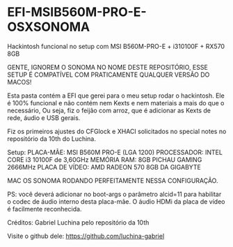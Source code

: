 # EFI-MSIB560M-PRO-E-OSXSONOMA
Hackintosh funcional no setup com MSI B560M-PRO-E + i310100F + RX570 8GB

GENTE, IGNOREM O SONOMA NO NOME DESTE REPOSITÓRIO, ESSE SETUP É COMPATÍVEL COM PRATICAMENTE QUALQUER VERSÃO DO MACOS!

Esta pasta contém a EFI que gerei para o meu setup rodar o hackintosh.
Ele é 100% funcional e não contém nem Kexts e nem materiais a mais do que o necessário,
Ou seja, fiz o feijão com arroz, que é adicionar as Kexts de rede, áudio e USB gerais.

Fiz os primeiros ajustes do CFGlock e XHACI solicitados no special notes no repositório da 10th do Luchina. 

Setup:
PLACA-MÃE: MSI B560M PRO-E (LGA 1200)
PROCESSADOR: INTEL CORE i3 10100F de 3,60GHz
MEMÓRIA RAM: 8GB PICHAU GAMING 2666MHz
PLACA DE VÍDEO: AMD RADEON 570 8GB DA GIGABYTE

MAC OS SONOMA RODANDO PERFEITAMENTE NESSA CONFIGURAÇÃO.

PS: você deverá adicionar no boot-args o parâmetro alcid=11 para habilitar o codec de áudio interno desta placa-mãe. O áudio HDMi da placa de vídeo é facilmente reconhecida.

Créditos: Gabriel Luchina pelo repositório da 10th

Visite o github dele: https://github.com/luchina-gabriel
